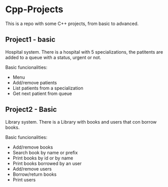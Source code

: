 # Cpp-Projects
This is a repo with some C++ projects, from basic to advanced.

## Project1 - basic

Hospital system. There is a hospital with 5 specializations, the patitents are added to a queue with a status, urgent or not. 

Basic funcionalities:
* Menu 
* Add/remove patients
* List patients from a specialization
* Get next patient from queue

## Project2 - Basic

Library system. There is a Library with books and users that con borrow books.

Basic funcionalities:
* Add/remove books
* Search book by name or prefix 
* Print books by id or by name
* Print books borrowed by an user
* Add/remove users
* Borrow/return books
* Print users